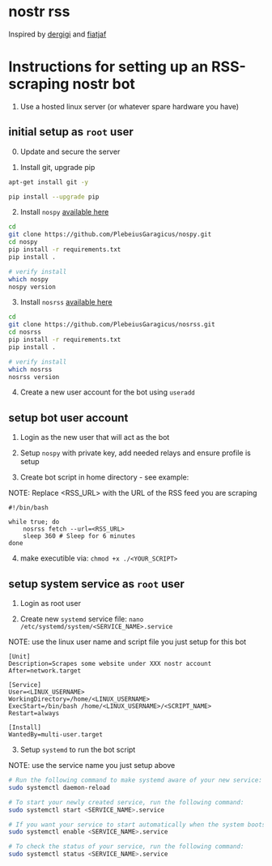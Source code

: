 # nostr rss

Inspired by [dergigi](https://dergigi.com/2023/01/19/how-to-build-a-nostr-gm-bot/) and [fiatjaf](https://github.com/fiatjaf/noscl)


# Instructions for setting up an RSS-scraping nostr bot

1. Use a hosted linux server (or whatever spare hardware you have)

## initial setup as `root` user

0. Update and secure the server

1. Install git, upgrade pip

```sh
apt-get install git -y

pip install --upgrade pip
```

2. Install `nospy` [available here](https://github.com/plebeiusGaragicus/nospy)

```sh
cd
git clone https://github.com/PlebeiusGaragicus/nospy.git
cd nospy
pip install -r requirements.txt
pip install .

# verify install
which nospy
nospy version
```

3. Install `nosrss` [available here](https://github.com/plebeiusGaragicus/nosrss)

```sh
cd
git clone https://github.com/PlebeiusGaragicus/nosrss.git
cd nosrss
pip install -r requirements.txt
pip install .

# verify install
which nosrss
nosrss version
```

4. Create a new user account for the bot using `useradd`

## setup bot user account

1. Login as the new user that will act as the bot

2. Setup `nospy`  with private key, add needed relays and ensure profile is setup

3. Create bot script in home directory - see example:

NOTE: Replace <RSS_URL> with the URL of the RSS feed you are scraping

```
#!/bin/bash

while true; do
    nosrss fetch --url=<RSS_URL>
    sleep 360 # Sleep for 6 minutes
done
```

4. make executible via: `chmod +x ./<YOUR_SCRIPT>`

## setup system service as `root` user

1. Login as root user

2. Create new `systemd` service file: `nano /etc/systemd/system/<SERVICE_NAME>.service`

NOTE: use the linux user name and script file you just setup for this bot

```
[Unit]
Description=Scrapes some website under XXX nostr account
After=network.target

[Service]
User=<LINUX_USERNAME>
WorkingDirectory=/home/<LINUX_USERNAME>
ExecStart=/bin/bash /home/<LINUX_USERNAME>/<SCRIPT_NAME>
Restart=always

[Install]
WantedBy=multi-user.target
```

3. Setup `systemd` to run the bot script

NOTE: use the service name you just setup above

```sh
# Run the following command to make systemd aware of your new service:
sudo systemctl daemon-reload

# To start your newly created service, run the following command:
sudo systemctl start <SERVICE_NAME>.service

# If you want your service to start automatically when the system boots, run the following command:
sudo systemctl enable <SERVICE_NAME>.service

# To check the status of your service, run the following command:
sudo systemctl status <SERVICE_NAME>.service
```
